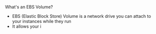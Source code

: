 What's an EBS Volume?
- EBS (Elastic Block Store) Volume is a network drive you can attach to your instances while they run
- It allows your i